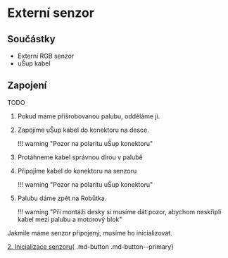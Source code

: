 # Externí senzor

<!--
??? note "uŠup do hloubky"
    TODO
    TEORIE o uŠup -->

## Součástky

- Externí RGB senzor
- uŠup kabel

## Zapojení

TODO

1. Pokud máme přišrobovanou palubu, odděláme ji.

    <!-- TODO FOTO bez palubky -->

2. Zapojíme uŠup kabel do konektoru na desce.

    !!! warning "Pozor na polaritu uŠup konektoru"

    <!-- TODO FOTO zapojeneho kabelu do desky -->

3. Protáhneme kabel správnou dírou v palubě

    <!-- TODO FOTO kabelu v díře -->

4. Připojíme kabel do konektoru na senzoru

    !!! warning "Pozor na polaritu uŠup konektoru"

    <!-- TODO FOTO zapojeného kabelu -->

5. Palubu dáme zpět na Robůtka.

    !!! warning "Při montáži desky si musíme dát pozor, abychom neskřipli kabel mezi palubu a motorový blok"

Jakmile máme senzor připojený, musíme ho inicializovat.

[2. Inicializace senzoru](setup.md){ .md-button .md-button--primary}
